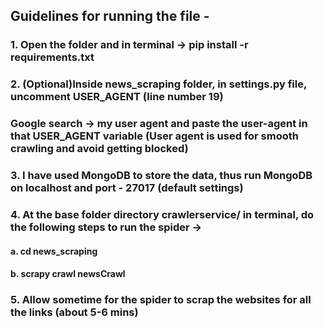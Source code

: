 ## Guidelines for running the file - 

### 1. Open the folder and in terminal -> pip install -r requirements.txt

### 2. (Optional)Inside news_scraping folder, in settings.py file, uncomment USER_AGENT (line number 19)
### Google search -> my user agent and paste the user-agent in that USER_AGENT variable (User agent is used for smooth crawling and avoid getting blocked)

### 3. I have used MongoDB to store the data, thus run MongoDB on localhost and port - 27017 (default settings)

### 4. At the base folder directory crawlerservice/ in terminal, do the following steps to run the spider ->
#### a. cd news_scraping
#### b. scrapy crawl newsCrawl

### 5. Allow sometime for the spider to scrap the websites for all the links (about 5-6 mins)
